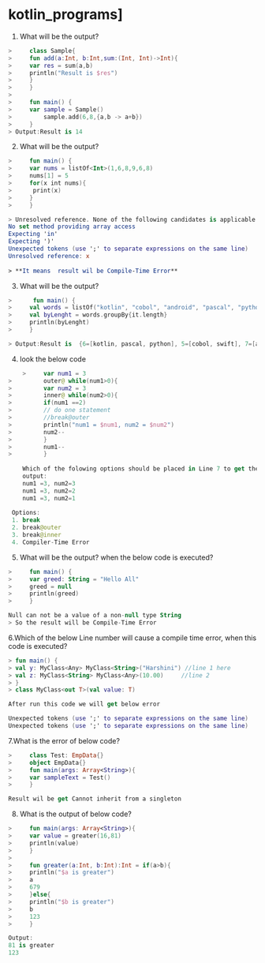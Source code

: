 # kotlin_programs]

1. What will be the output?
```kotlin
>     class Sample{
>     fun add(a:Int, b:Int,sum:(Int, Int)->Int){
>     var res = sum(a,b)
>     println("Result is $res")
>     }
>     }
>     
>     fun main() {
>     var sample = Sample()
>         sample.add(6,8,{a,b -> a+b})   
>     }
> Output:Result is 14
```


2. What will be the output?
```kotlin
>     fun main() {
>     var nums = listOf<Int>(1,6,8,9,6,8)
>     nums[1] = 5
>     for(x int nums){
>      print(x)   
>     }
>     }

> Unresolved reference. None of the following candidates is applicable because of receiver type mismatch: public inline operator fun kotlin.text.StringBuilder /* = java.lang.StringBuilder */.set(index: Int, value: Char): Unit defined in kotlin.text
No set method providing array access
Expecting 'in'
Expecting ')'
Unexpected tokens (use ';' to separate expressions on the same line)
Unresolved reference: x
  
> **It means  result wil be Compile-Time Error**
```  

3. What will be the output?
```kotlin  
>      fun main() {
>     val words = listOf("kotlin", "cobol", "android", "pascal", "python", "swift", "flutter")
>     val byLenght = words.groupBy{it.length}
>     println(byLenght)
>     }

> Output:Result is  {6=[kotlin, pascal, python], 5=[cobol, swift], 7=[android, flutter]}
``` 
  
 4. look the below code
```kotlin  
    >     var num1 = 3
>         outer@ while(num1>0){
>         var num2 = 3
>         inner@ while(num2>0){
>         if(num1 ==2)
>         // do one statement
>         //break@outer
>         println("num1 = $num1, num2 = $num2")
>         num2--
>         }
>         num1--
>         }
    
    Which of the folowing options should be placed in Line 7 to get the below output?
    output: 
    num1 =3, num2=3
    num1 =3, num2=2
    num1 =3, num2=1
    
 Options:
 1. break
 2. break@outer
 3. break@inner
 4. Compiler-Time Error
```


5. What will be the output? when the below code is executed?

```kotlin
>     fun main() {
>     var greed: String = "Hello All"
>     greed = null
>     println(greed)
>     }

Null can not be a value of a non-null type String
> So the result will be Compile-Time Error
```

6.Which of the below Line number will cause a compile time error, when this code is executed?

```kotlin
> fun main() {
> val y: MyClass<Any> MyClass<String>("Harshini") //line 1 here
> val z: MyClass<String> MyClass<Any>(10.00)     //line 2
> } 
> class MyClass<out T>(val value: T)

After run this code we will get below error

Unexpected tokens (use ';' to separate expressions on the same line)
Unexpected tokens (use ';' to separate expressions on the same line)

```
7.What is the error of below code?

```kotlin
>     class Test: EmpData{}
>     object EmpData{}
>     fun main(args: Array<String>){
>     var sampleText = Test()
>     }

Result wil be get Cannot inherit from a singleton
```

8. What is the output of below code?
```kotlin
>     fun main(args: Array<String>){
>     var value = greater(16,81)
>     println(value)
>     }
>     
>     fun greater(a:Int, b:Int):Int = if(a>b){
>     println("$a is greater")
>     a
>     679
>     }else{
>     println("$b is greater")
>     b
>     123
>     }

Output: 
81 is greater
123

```
    
    
    
